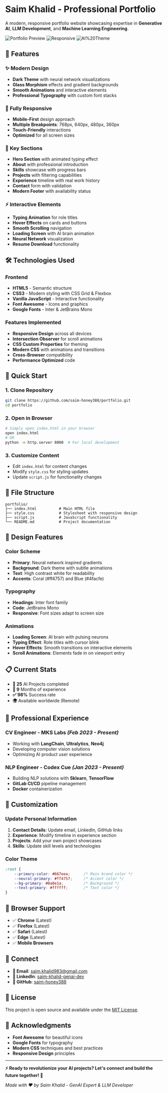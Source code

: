 #  Saim Khalid - Professional Portfolio

A modern, responsive portfolio website showcasing expertise in **Generative AI**, **LLM Development**, and **Machine Learning Engineering**.

![Portfolio Preview](https://img.shields.io/badge/Status-Live-brightgreen) ![Responsive](https://img.shields.io/badge/Responsive-Yes-blue) ![AI%20Theme](https://img.shields.io/badge/Theme-AI%2FML-purple)

## 🌟 Features

### ✨ **Modern Design**
- **Dark Theme** with neural network visualizations
- **Glass Morphism** effects and gradient backgrounds
- **Smooth Animations** and interactive elements
- **Professional Typography** with custom font stacks

### 📱 **Fully Responsive**
- **Mobile-First** design approach
- **Multiple Breakpoints**: 768px, 640px, 480px, 360px
- **Touch-Friendly** interactions
- **Optimized** for all screen sizes

### 🎯 **Key Sections**
- **Hero Section** with animated typing effect
- **About** with professional introduction
- **Skills** showcase with progress bars
- **Projects** with filtering capabilities
- **Experience** timeline with real work history
- **Contact** form with validation
- **Modern Footer** with availability status

### ⚡ **Interactive Elements**
- **Typing Animation** for role titles
- **Hover Effects** on cards and buttons
- **Smooth Scrolling** navigation
- **Loading Screen** with AI brain animation
- **Neural Network** visualization
- **Resume Download** functionality

## 🛠️ Technologies Used

### **Frontend**
- **HTML5** - Semantic structure
- **CSS3** - Modern styling with CSS Grid & Flexbox
- **Vanilla JavaScript** - Interactive functionality
- **Font Awesome** - Icons and graphics
- **Google Fonts** - Inter & JetBrains Mono

### **Features Implemented**
- **Responsive Design** across all devices
- **Intersection Observer** for scroll animations
- **CSS Custom Properties** for theming
- **Modern CSS** with animations and transitions
- **Cross-Browser** compatibility
- **Performance Optimized** code

## 🚀 Quick Start

### **1. Clone Repository**
```bash
git clone https://github.com/saim-honey388/portfolio.git
cd portfolio
```

### **2. Open in Browser**
```bash
# Simply open index.html in your browser
open index.html
# OR
python -m http.server 8000  # For local development
```

### **3. Customize Content**
- Edit `index.html` for content changes
- Modify `style.css` for styling updates
- Update `script.js` for functionality changes

## 📁 File Structure

```
portfolio/
├── index.html          # Main HTML file
├── style.css           # Stylesheet with responsive design
├── script.js           # JavaScript functionality
└── README.md           # Project documentation
```

## 🎨 Design Features

### **Color Scheme**
- **Primary**: Neural network inspired gradients
- **Background**: Dark theme with subtle animations
- **Text**: High contrast white for readability
- **Accents**: Coral (#ff4757) and Blue (#4facfe)

### **Typography**
- **Headings**: Inter font family
- **Code**: JetBrains Mono
- **Responsive**: Font sizes adapt to screen size

### **Animations**
- **Loading Screen**: AI brain with pulsing neurons
- **Typing Effect**: Role titles with cursor blink
- **Hover Effects**: Smooth transitions on interactive elements
- **Scroll Animations**: Elements fade in on viewport entry

## 📋 Current Stats

- **🚀 25** AI Projects completed
- **📅 9** Months of experience
- **✅ 98%** Success rate
- **🌍** Available worldwide (Remote)

## 💼 Professional Experience

### **CV Engineer** - MKS Labs *(Feb 2023 - Present)*
- Working with **LangChain**, **Ultralytics**, **Neo4j**
- Developing computer vision solutions
- Optimizing AI product user experience

### **NLP Engineer** - Codex Cue *(Jan 2023 - Present)*
- Building NLP solutions with **Sklearn**, **TensorFlow**
- **GitLab CI/CD** pipeline management
- **Docker** containerization

## 🔧 Customization

### **Update Personal Information**
1. **Contact Details**: Update email, LinkedIn, GitHub links
2. **Experience**: Modify timeline in experience section
3. **Projects**: Add your own project showcases
4. **Skills**: Update skill levels and technologies

### **Color Theme**
```css
:root {
    --primary-color: #667eea;      /* Main brand color */
    --neural-primary: #ff4757;     /* Accent color */
    --bg-primary: #0a0e1a;         /* Background */
    --text-primary: #ffffff;       /* Text color */
}
```

## 📱 Browser Support

- ✅ **Chrome** (Latest)
- ✅ **Firefox** (Latest)
- ✅ **Safari** (Latest)
- ✅ **Edge** (Latest)
- ✅ **Mobile Browsers**

## 🔗 Connect

- **📧 Email**: [saim.khalid983@gmail.com](mailto:saim.khalid983@gmail.com)
- **💼 LinkedIn**: [saim-khalid-genai-dev](https://www.linkedin.com/in/saim-khalid-genai-dev/)
- **🐙 GitHub**: [saim-honey388](https://github.com/saim-honey388)

## 📄 License

This project is open source and available under the [MIT License](LICENSE).

## 🌟 Acknowledgments

- **Font Awesome** for beautiful icons
- **Google Fonts** for typography
- **Modern CSS** techniques and best practices
- **Responsive Design** principles

---

**⚡ Ready to revolutionize your AI projects? Let's connect and build the future together! 🚀**

*Made with ❤️ by Saim Khalid - GenAI Expert & LLM Developer* 
